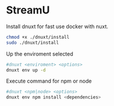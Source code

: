 # StreamU

Install dnuxt for fast use docker with nuxt.
```bash
chmod +x ./dnuxt/install
sudo ./dnuxt/install
```

Up the enviroment selected
```bash
#dnuxt <enviroment> <options>
dnuxt env up -d
```

Execute command for npm or node
```bash
#dnuxt <npm|node> <options>
dnuxt env npm install <dependencies>
```

